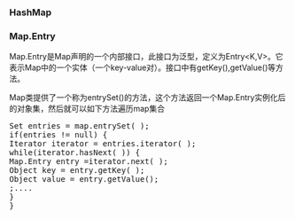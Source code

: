 ### HashMap ###

### Map.Entry ###

Map.Entry是Map声明的一个内部接口，此接口为泛型，定义为Entry<K,V>。它表示Map中的一个实体（一个key-value对）。接口中有getKey(),getValue()等方法。

Map类提供了一个称为entrySet()的方法，这个方法返回一个Map.Entry实例化后的对象集，然后就可以如下方法遍历map集合

<pre>
Set entries = map.entrySet( );
if(entries != null) {
Iterator iterator = entries.iterator( );
while(iterator.hasNext( )) {
Map.Entry entry =iterator.next( );
Object key = entry.getKey( );
Object value = entry.getValue();
;....
}
}
</pre>


